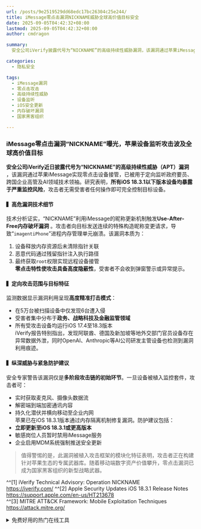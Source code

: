 ```yaml
---
url: /posts/9e2519529dd68edc17bc26304c25e244/
title: iMessage零点击漏洞NICKNAME威胁全球高价值目标安全
date: 2025-09-05T04:42:32+08:00
lastmod: 2025-09-05T04:42:32+08:00
author: cmdragon

summary:
  安全公司iVerify披露代号为“NICKNAME”的高级持续性威胁漏洞，该漏洞通过苹果iMessage实现零点击设备接管，影响iOS 18.3.1以下版本设备。攻击者利用iMessage昵称更新机制触发Use-After-Free内存破坏漏洞，无需用户操作即可获取root权限，完全控制目标设备。监测数据显示，攻击主要针对政务、战略科技及金融监管领域的高价值目标。苹果已在iOS 18.3.1版本修复漏洞，建议用户立即更新系统并暂时禁用iMessage服务。

categories:
  - 隐私安全

tags:
  - iMessage漏洞
  - 零点击攻击
  - 高级持续性威胁
  - 设备监听
  - iOS安全更新
  - 内存破坏漏洞
  - 国家黑客组织

---
```


### iMessage零点击漏洞“NICKNAME”曝光，苹果设备监听攻击波及全球高价值目标

**安全公司iVerify近日披露代号为“NICKNAME”的高级持续性威胁（APT）漏洞**
，该漏洞通过苹果iMessage实现零点击设备接管，已被用于定向监听政府要员、跨国企业高管及AI领域技术领袖。研究表明，**所有iOS
18.3.1以下版本设备均暴露于严重监控风险**，攻击者无需受害者任何操作即可完全控制目标设备。

#### ▍高危漏洞技术细节

技术分析证实，“NICKNAME”利用iMessage的昵称更新机制触发**Use-After-Free内存破坏漏洞**
。攻击者向目标发送连续的特殊构造昵称变更请求，导致“`imagentiPhone`”进程内存管理单元崩溃。该漏洞本质为：

1. 设备释放内存资源后未清除指针关联
2. 恶意代码通过残留指针注入执行路径
3. 最终获取`root`权限实现远程设备接管  
   **零点击特性使攻击具备高度隐蔽性**，受害者不会收到弹窗警示或异常提示。

#### ▍定向攻击范围与目标特征

监测数据显示漏洞利用呈现**高度精准打击模式**：

- 在5万台被扫描设备中仅发现6台遭入侵
- 受害者集中分布于**政务、战略科技及金融监管领域**
- 所有受攻击设备均运行iOS 17.4至18.3版本  
  iVerify报告特别指出，发现阿联酋、德国及新加坡等地外交部门官员设备存在异常数据外泄，同时OpenAI、Anthropic等AI公司研发主管设备也检测到漏洞利用痕迹。

#### ▍纵深威胁与紧急防护建议

安全专家警告该漏洞仅是**多阶段攻击链的初始环节**。一旦设备被植入监控套件，攻击者可：

- 实时获取麦克风、摄像头数据流
- 解密端到端加密通讯内容
- 持久化潜伏并横向移动至企业内网  
  苹果已在iOS 18.3.1版本通过内存隔离机制修复漏洞。防护建议包括：
- **立即更新至iOS 18.3.1或更高版本**
- 敏感岗位人员暂时禁用iMessage服务
- 企业启用MDM系统强制推送安全更新

> 值得警惕的是，此漏洞被植入攻击框架的模块化特征表明，攻击者正在构建针对苹果生态的专属武器库。随着移动端数字资产价值攀升，零点击漏洞已成为国家黑客组织的新型战略武器。

^^[1] iVerify Technical Advisory: Operation NICKNAME  
https://iverify.com/
^^[2] Apple Security Updates iOS 18.3.1 Release Notes  
https://support.apple.com/en-us/HT213678  
^^[3] MITRE ATT&CK Framework: Mobile Exploitation Techniques  
https://attack.mitre.org/


<details>
<summary>免费好用的热门在线工具</summary>

- [ASCII字符画生成器 - 应用商店 | By cmdragon](https://tools.cmdragon.cn/zh/apps/ascii-art-generator)
- [JSON Web Tokens 工具 - 应用商店 | By cmdragon](https://tools.cmdragon.cn/zh/apps/jwt-tool)
- [Bcrypt 密码工具 - 应用商店 | By cmdragon](https://tools.cmdragon.cn/zh/apps/bcrypt-tool)
- [GIF 合成器 - 应用商店 | By cmdragon](https://tools.cmdragon.cn/zh/apps/gif-composer)
- [GIF 分解器 - 应用商店 | By cmdragon](https://tools.cmdragon.cn/zh/apps/gif-decomposer)
- [文本隐写术 - 应用商店 | By cmdragon](https://tools.cmdragon.cn/zh/apps/text-steganography)
- [CMDragon 在线工具 - 高级AI工具箱与开发者套件 | 免费好用的在线工具](https://tools.cmdragon.cn/zh)
- [应用商店 - 发现1000+提升效率与开发的AI工具和实用程序 | 免费好用的在线工具](https://tools.cmdragon.cn/zh/apps?category=trending)
- [CMDragon 更新日志 - 最新更新、功能与改进 | 免费好用的在线工具](https://tools.cmdragon.cn/zh/changelog)
- [支持我们 - 成为赞助者 | 免费好用的在线工具](https://tools.cmdragon.cn/zh/sponsor)
- [AI文本生成图像 - 应用商店 | 免费好用的在线工具](https://tools.cmdragon.cn/zh/apps/text-to-image-ai)
- [临时邮箱 - 应用商店 | 免费好用的在线工具](https://tools.cmdragon.cn/zh/apps/temp-email)
- [二维码解析器 - 应用商店 | 免费好用的在线工具](https://tools.cmdragon.cn/zh/apps/qrcode-parser)
- [文本转思维导图 - 应用商店 | 免费好用的在线工具](https://tools.cmdragon.cn/zh/apps/text-to-mindmap)
- [正则表达式可视化工具 - 应用商店 | 免费好用的在线工具](https://tools.cmdragon.cn/zh/apps/regex-visualizer)
- [文件隐写工具 - 应用商店 | 免费好用的在线工具](https://tools.cmdragon.cn/zh/apps/steganography-tool)
- [IPTV 频道探索器 - 应用商店 | 免费好用的在线工具](https://tools.cmdragon.cn/zh/apps/iptv-explorer)
- [快传 - 应用商店 | 免费好用的在线工具](https://tools.cmdragon.cn/zh/apps/snapdrop)
- [随机抽奖工具 - 应用商店 | 免费好用的在线工具](https://tools.cmdragon.cn/zh/apps/lucky-draw)
- [动漫场景查找器 - 应用商店 | 免费好用的在线工具](https://tools.cmdragon.cn/zh/apps/anime-scene-finder)
- [时间工具箱 - 应用商店 | 免费好用的在线工具](https://tools.cmdragon.cn/zh/apps/time-toolkit)
- [网速测试 - 应用商店 | 免费好用的在线工具](https://tools.cmdragon.cn/zh/apps/speed-test)
- [AI 智能抠图工具 - 应用商店 | 免费好用的在线工具](https://tools.cmdragon.cn/zh/apps/background-remover)
- [背景替换工具 - 应用商店 | 免费好用的在线工具](https://tools.cmdragon.cn/zh/apps/background-replacer)
- [艺术二维码生成器 - 应用商店 | 免费好用的在线工具](https://tools.cmdragon.cn/zh/apps/artistic-qrcode)
- [Open Graph 元标签生成器 - 应用商店 | 免费好用的在线工具](https://tools.cmdragon.cn/zh/apps/open-graph-generator)
- [图像对比工具 - 应用商店 | 免费好用的在线工具](https://tools.cmdragon.cn/zh/apps/image-comparison)
- [图片压缩专业版 - 应用商店 | 免费好用的在线工具](https://tools.cmdragon.cn/zh/apps/image-compressor)
- [密码生成器 - 应用商店 | 免费好用的在线工具](https://tools.cmdragon.cn/zh/apps/password-generator)
- [SVG优化器 - 应用商店 | 免费好用的在线工具](https://tools.cmdragon.cn/zh/apps/svg-optimizer)
- [调色板生成器 - 应用商店 | 免费好用的在线工具](https://tools.cmdragon.cn/zh/apps/color-palette)
- [在线节拍器 - 应用商店 | 免费好用的在线工具](https://tools.cmdragon.cn/zh/apps/online-metronome)
- [IP归属地查询 - 应用商店 | 免费好用的在线工具](https://tools.cmdragon.cn/zh/apps/ip-geolocation)
- [CSS网格布局生成器 - 应用商店 | 免费好用的在线工具](https://tools.cmdragon.cn/zh/apps/css-grid-layout)
- [邮箱验证工具 - 应用商店 | 免费好用的在线工具](https://tools.cmdragon.cn/zh/apps/email-validator)
- [书法练习字帖 - 应用商店 | 免费好用的在线工具](https://tools.cmdragon.cn/zh/apps/calligraphy-practice)
- [金融计算器套件 - 应用商店 | 免费好用的在线工具](https://tools.cmdragon.cn/zh/apps/finance-calculator-suite)
- [中国亲戚关系计算器 - 应用商店 | 免费好用的在线工具](https://tools.cmdragon.cn/zh/apps/chinese-kinship-calculator)
- [Protocol Buffer 工具箱 - 应用商店 | 免费好用的在线工具](https://tools.cmdragon.cn/zh/apps/protobuf-toolkit)
- [IP归属地查询 - 应用商店 | 免费好用的在线工具](https://tools.cmdragon.cn/zh/apps/ip-geolocation)
- [图片无损放大 - 应用商店 | 免费好用的在线工具](https://tools.cmdragon.cn/zh/apps/image-upscaler)
- [文本比较工具 - 应用商店 | 免费好用的在线工具](https://tools.cmdragon.cn/zh/apps/text-compare)
- [IP批量查询工具 - 应用商店 | 免费好用的在线工具](https://tools.cmdragon.cn/zh/apps/ip-batch-lookup)
- [域名查询工具 - 应用商店 | 免费好用的在线工具](https://tools.cmdragon.cn/zh/apps/domain-finder)
- [DNS工具箱 - 应用商店 | 免费好用的在线工具](https://tools.cmdragon.cn/zh/apps/dns-toolkit)
- [网站图标生成器 - 应用商店 | 免费好用的在线工具](https://tools.cmdragon.cn/zh/apps/favicon-generator)
- [XML Sitemap](https://tools.cmdragon.cn/sitemap_index.xml)

</details>
